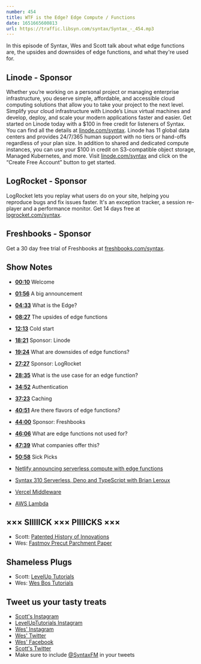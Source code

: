 ```yaml
---
number: 454
title: WTF is the Edge? Edge Compute / Functions
date: 1651665600813
url: https://traffic.libsyn.com/syntax/Syntax_-_454.mp3
---
```


In this episode of Syntax, Wes and Scott talk about what edge functions are, the upsides and downsides of edge functions, and what they're used for.

## Linode  - Sponsor

Whether you’re working on a personal project or managing enterprise infrastructure, you deserve simple, affordable, and accessible cloud computing solutions that allow you to take your project to the next level. Simplify your cloud infrastructure with Linode’s Linux virtual machines and develop, deploy, and scale your modern applications faster and easier. Get started on Linode today with a $100 in free credit for listeners of Syntax. You can find all the details at [linode.com/syntax](https://linode.com/syntax). Linode has 11 global data centers and provides 24/7/365 human support with no tiers or hand-offs regardless of your plan size. In addition to shared and dedicated compute instances, you can use your $100 in credit on S3-compatible object storage, Managed Kubernetes, and more. Visit [linode.com/syntax](https://linode.com/syntax) and click on the “Create Free Account” button to get started.

## LogRocket - Sponsor

LogRocket lets you replay what users do on your site, helping you reproduce bugs and fix issues faster. It's an exception tracker, a session re-player and a performance monitor. Get 14 days free at [logrocket.com/syntax](https://logrocket.com/syntax).

## Freshbooks - Sponsor

Get a 30 day free trial of Freshbooks at [freshbooks.com/syntax](https://freshbooks.com/syntax).

## Show Notes

* **[00:10](#t=00:10)** Welcome
* **[01:56](#t=01:56)** A big announcement
* **[04:33](#t=04:33)** What is the Edge?
* **[08:27](#t=08:27)** The upsides of edge functions
* **[12:13](#t=12:13)** Cold start
* **[18:21](#t=18:21)** Sponsor: Linode
* **[19:24](#t=19:24)** What are downsides of edge functions?
* **[27:27](#t=27:27)** Sponsor: LogRocket
* **[28:35](#t=28:35)** What is the use case for an edge function?
* **[34:52](#t=34:52)** Authentication
* **[37:23](#t=37:23)** Caching
* **[40:51](#t=40:51)** Are there flavors of edge functions?
* **[44:00](#t=44:00)** Sponsor: Freshbooks
* **[46:06](#t=46:06)** What are edge functions not used for?
* **[47:39](#t=47:39)** What companies offer this?
* **[50:58](#t=50:58)** Sick Picks

* [Netlify announcing serverless compute with edge functions](https://www.netlify.com/blog/announcing-serverless-compute-with-edge-functions)

* [Syntax 310 Serverless, Deno and TypeScript with Brian Leroux](https://syntax.fm/show/310/serverless-deno-and-typescript-with-brian-leroux)

* [Vercel Middleware](https://vercel.com/docs/concepts/functions)

* [AWS Lambda](https://aws.amazon.com/lambda/)

## ××× SIIIIICK ××× PIIIICKS ×××

* Scott: [Patented History of Innovations](https://podcasts.apple.com/us/podcast/the-origin-of-zero/id1612089556?i=1000558099918)
* Wes: [Fastmov Precut Parchment Paper](https://amzn.to/3vf2y2Y)

## Shameless Plugs

* Scott: [LevelUp Tutorials](https://leveluptutorials.com/)
* Wes: [Wes Bos Tutorials](https://wesbos.com/courses)

## Tweet us your tasty treats

* [Scott's Instagram](https://www.instagram.com/stolinski/)
* [LevelUpTutorials Instagram](https://www.instagram.com/LevelUpTutorials/)
* [Wes' Instagram](https://www.instagram.com/wesbos/)
* [Wes' Twitter](https://twitter.com/wesbos)
* [Wes' Facebook](https://www.facebook.com/wesbos.developer)
* [Scott's Twitter](https://twitter.com/stolinski)
* Make sure to include [@SyntaxFM](https://twitter.com/SyntaxFM) in your tweets
